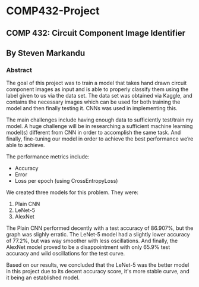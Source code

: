 # COMP432-Project

## COMP 432: Circuit Component Image Identifier
## By Steven Markandu

### **Abstract**
The goal of this project was to train a model that takes hand drawn circuit component images as input and is able to properly classify them using the label given to us via the data set.  The data set was obtained via Kaggle, and contains the necessary images which can be used for both training the model and then finally testing it.  CNNs was used in implementing this.  

The main challenges include having enough data to sufficiently test/train my model.  A huge challenge will be in researching a sufficient machine learning model(s) different from CNN in order to accomplish the same task.  And finally, fine-tuning our model in order to achieve the best performance we’re able to achieve.  

The performance metrics include:

*   Accuracy
*   Error
*   Loss per epoch (using CrossEntropyLoss)

We created three models for this problem.  They were:

1. Plain CNN
2. LeNet-5
3. AlexNet

The Plain CNN performed decently with a test accuracy of 86.907%, but the graph was slighly erratic.  The LeNet-5 model had a slightly lower accuracy of 77.2%, but was way smoother with less oscillations.  And finally, the AlexNet model proved to be a disappointment with only 65.9% test accuracy and wild oscillations for the test curve.

Based on our results, we concluded that the LeNet-5 was the better model in this project due to its decent accuracy score, it's more stable curve, and it being an established model.

